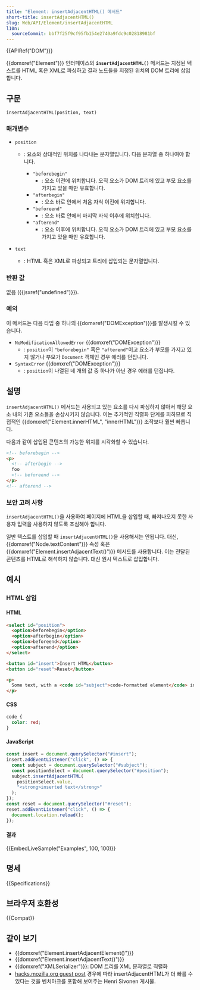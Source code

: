 ```yaml
---
title: "Element: insertAdjacentHTML() 메서드"
short-title: insertAdjacentHTML()
slug: Web/API/Element/insertAdjacentHTML
l10n:
  sourceCommit: bbf7f25f9cf95fb154e2740a9fdc9c02818981bf
---
```


{{APIRef("DOM")}}

{{domxref("Element")}} 인터페이스의 **`insertAdjacentHTML()`** 메서드는 지정된 텍스트를 HTML 혹은 XML로 파싱하고 결과 노드들을 지정된 위치의 DOM 트리에 삽입합니다.

## 구문

```js-nolint
insertAdjacentHTML(position, text)
```

### 매개변수

- `position`
  - : 요소와 상대적인 위치를 나타내는 문자열입니다. 다음 문자열 중 하나여야 합니다.

    - `"beforebegin"`
      - : 요소 이전에 위치합니다. 오직 요소가 DOM 트리에 있고 부모 요소를 가지고 있을 때만 유효합니다.
    - `"afterbegin"`
      - : 요소 바로 안에서 처음 자식 이전에 위치합니다.
    - `"beforeend"`
      - : 요소 바로 안에서 마지막 자식 이후에 위치합니다.
    - `"afterend"`
      - : 요소 이후에 위치합니다. 오직 요소가 DOM 트리에 있고 부모 요소를 가지고 있을 때만 유효합니다.

- `text`
  - : HTML 혹은 XML로 파싱되고 트리에 삽입되는 문자열입니다.

### 반환 값

없음 ({{jsxref("undefined")}}).

### 예외

이 메서드는 다음 타입 중 하나의 {{domxref("DOMException")}}를 발생시킬 수 있습니다.

- `NoModificationAllowedError` {{domxref("DOMException")}}
  - : `position`이 `"beforebegin"` 혹은 `"afterend"`이고 요소가 부모를 가지고 있지 않거나 부모가 `Document` 객체인 경우 에러를 던집니다.
- `SyntaxError` {{domxref("DOMException")}}
  - : `position`이 나열된 네 개의 값 중 하나가 아닌 경우 에러를 던집니다.

## 설명

`insertAdjacentHTML()` 메서드는 사용되고 있는 요소를 다시 파싱하지 않아서 해당 요소 내의 기존 요소들을 손상시키지 않습니다. 이는 추가적인 직렬화 단계를 피하므로 직접적인 {{domxref("Element.innerHTML", "innerHTML")}} 조작보다 훨씬 빠릅니다.

다음과 같이 삽입된 콘텐츠의 가능한 위치를 시각화할 수 있습니다.

```html
<!-- beforebegin -->
<p>
  <!-- afterbegin -->
  foo
  <!-- beforeend -->
</p>
<!-- afterend -->
```

### 보안 고려 사항

`insertAdjacentHTML()`을 사용하여 페이지에 HTML을 삽입할 때, 빠져나오지 못한 사용자 입력을 사용하지 않도록 조심해야 합니다.

일반 텍스트를 삽입할 때 `insertAdjacentHTML()`을 사용해서는 안됩니다. 대신, {{domxref("Node.textContent")}} 속성 혹은 {{domxref("Element.insertAdjacentText()")}} 메서드를 사용합니다. 이는 전달된 콘텐츠를 HTML로 해석하지 않습니다. 대신 원시 텍스트로 삽입합니다.

## 예시

### HTML 삽입

#### HTML

```html
<select id="position">
  <option>beforebegin</option>
  <option>afterbegin</option>
  <option>beforeend</option>
  <option>afterend</option>
</select>

<button id="insert">Insert HTML</button>
<button id="reset">Reset</button>

<p>
  Some text, with a <code id="subject">code-formatted element</code> inside it.
</p>
```

#### CSS

```css
code {
  color: red;
}
```

#### JavaScript

```js
const insert = document.querySelector("#insert");
insert.addEventListener("click", () => {
  const subject = document.querySelector("#subject");
  const positionSelect = document.querySelector("#position");
  subject.insertAdjacentHTML(
    positionSelect.value,
    "<strong>inserted text</strong>"
  );
});
const reset = document.querySelector("#reset");
reset.addEventListener("click", () => {
  document.location.reload();
});
```

#### 결과

{{EmbedLiveSample("Examples", 100, 100)}}

## 명세

{{Specifications}}

## 브라우저 호환성

{{Compat}}

## 같이 보기

- {{domxref("Element.insertAdjacentElement()")}}
- {{domxref("Element.insertAdjacentText()")}}
- {{domxref("XMLSerializer")}}: DOM 트리를 XML 문자열로 직렬화
- [hacks.mozilla.org guest post](https://hacks.mozilla.org/2011/11/insertadjacenthtml-enables-faster-html-snippet-injection/) 경우에 따라 insertAdjacentHTML가 더 빠를 수 있다는 것을 벤치마크를 포함해 보여주는 Henri Sivonen 게시물.

